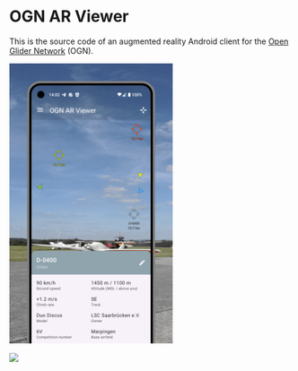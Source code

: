 # OGN AR Viewer

This is the source code of an augmented reality Android client for the [Open Glider Network](https://www.glidernet.org) (OGN).

<img src="app/src/main/play/listings/en-US/graphics/phone-screenshots/1.png" height="500">

<a href="https://play.google.com/store/apps/details?id=me.testcase.ognarviewer"><img src="https://play.google.com/intl/en_us/badges/static/images/badges/en_badge_web_generic.png" height="75"></a>
